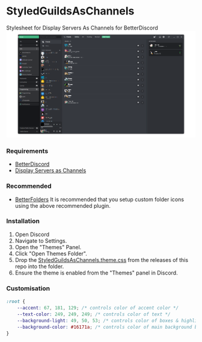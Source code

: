 # StyledGuildsAsChannels
Stylesheet for Display Servers As Channels for BetterDiscord
![PreviewImage](https://github.com/PINPAL/StyledGuildsAsChannels/blob/main/images/preview.png?raw=true)


### Requirements
- [BetterDiscord](https://betterdiscord.net/)
- [Display Servers as Channels](https://betterdiscordlibrary.com/plugins/Display%20Servers%20As%20Channels)

### Recommended
- [BetterFolders](https://betterdiscordlibrary.com/plugins/BetterFolders)
It is recommended that you setup custom folder icons using the above recommended plugin.

### Installation
1. Open Discord
2. Navigate to Settings.
3. Open the "Themes" Panel.
4. Click "Open Themes Folder".
5. Drop the [StyledGuildsAsChannels.theme.css](https://github.com/PINPAL/StyledGuildsAsChannels/releases/latest/download/StyledGuildsAsChannels.theme.css) from the releases of this repo into the folder.
6. Ensure the theme is enabled from the "Themes" panel in Discord.

### Customisation
```css
:root {
	--accent: 67, 181, 129; /* controls color of accent color */
	--text-color: 249, 249, 249; /* controls color of text */
	--background-light: 49, 50, 53; /* controls color of boxes & highlights */
	--background-color: #16171a; /* controls color of main background behind the server list */
}
```
